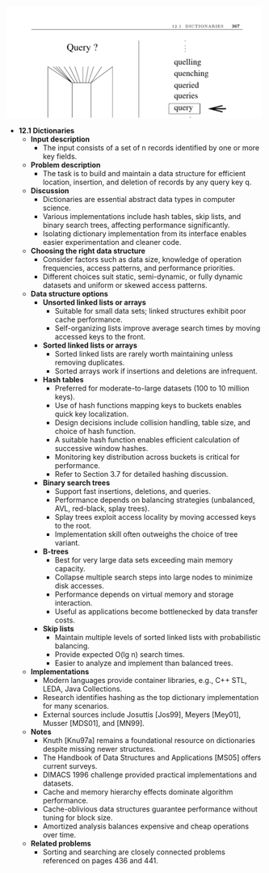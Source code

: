![ADM-ch12-datastructs-dictionaries](ADM-ch12-datastructs-dictionaries.best.png)

- **12.1 Dictionaries**
  - **Input description**
    - The input consists of a set of n records identified by one or more key fields.
  - **Problem description**
    - The task is to build and maintain a data structure for efficient location, insertion, and deletion of records by any query key q.
  - **Discussion**
    - Dictionaries are essential abstract data types in computer science.
    - Various implementations include hash tables, skip lists, and binary search trees, affecting performance significantly.
    - Isolating dictionary implementation from its interface enables easier experimentation and cleaner code.
  - **Choosing the right data structure**
    - Consider factors such as data size, knowledge of operation frequencies, access patterns, and performance priorities.
    - Different choices suit static, semi-dynamic, or fully dynamic datasets and uniform or skewed access patterns.
  - **Data structure options**
    - **Unsorted linked lists or arrays**
      - Suitable for small data sets; linked structures exhibit poor cache performance.
      - Self-organizing lists improve average search times by moving accessed keys to the front.
    - **Sorted linked lists or arrays**
      - Sorted linked lists are rarely worth maintaining unless removing duplicates.
      - Sorted arrays work if insertions and deletions are infrequent.
    - **Hash tables**
      - Preferred for moderate-to-large datasets (100 to 10 million keys).
      - Use of hash functions mapping keys to buckets enables quick key localization.
      - Design decisions include collision handling, table size, and choice of hash function.
      - A suitable hash function enables efficient calculation of successive window hashes.
      - Monitoring key distribution across buckets is critical for performance.
      - Refer to Section 3.7 for detailed hashing discussion.
    - **Binary search trees**
      - Support fast insertions, deletions, and queries.
      - Performance depends on balancing strategies (unbalanced, AVL, red-black, splay trees).
      - Splay trees exploit access locality by moving accessed keys to the root.
      - Implementation skill often outweighs the choice of tree variant.
    - **B-trees**
      - Best for very large data sets exceeding main memory capacity.
      - Collapse multiple search steps into large nodes to minimize disk accesses.
      - Performance depends on virtual memory and storage interaction.
      - Useful as applications become bottlenecked by data transfer costs.
    - **Skip lists**
      - Maintain multiple levels of sorted linked lists with probabilistic balancing.
      - Provide expected O(lg n) search times.
      - Easier to analyze and implement than balanced trees.
  - **Implementations**
    - Modern languages provide container libraries, e.g., C++ STL, LEDA, Java Collections.
    - Research identifies hashing as the top dictionary implementation for many scenarios.
    - External sources include Josuttis [Jos99], Meyers [Mey01], Musser [MDS01], and [MN99].
  - **Notes**
    - Knuth [Knu97a] remains a foundational resource on dictionaries despite missing newer structures.
    - The Handbook of Data Structures and Applications [MS05] offers current surveys.
    - DIMACS 1996 challenge provided practical implementations and datasets.
    - Cache and memory hierarchy effects dominate algorithm performance.
    - Cache-oblivious data structures guarantee performance without tuning for block size.
    - Amortized analysis balances expensive and cheap operations over time.
  - **Related problems**
    - Sorting and searching are closely connected problems referenced on pages 436 and 441.
